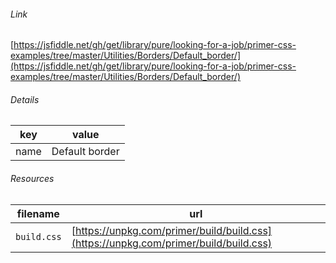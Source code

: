<!--
https://pypi.org/project/jsfiddle-readme/
-->


###### Link
[https://jsfiddle.net/gh/get/library/pure/looking-for-a-job/primer-css-examples/tree/master/Utilities/Borders/Default_border/](https://jsfiddle.net/gh/get/library/pure/looking-for-a-job/primer-css-examples/tree/master/Utilities/Borders/Default_border/)

###### Details
key|value
-|-
name|Default border

###### Resources
filename|url
-|-
`build.css`|[https://unpkg.com/primer/build/build.css](https://unpkg.com/primer/build/build.css)